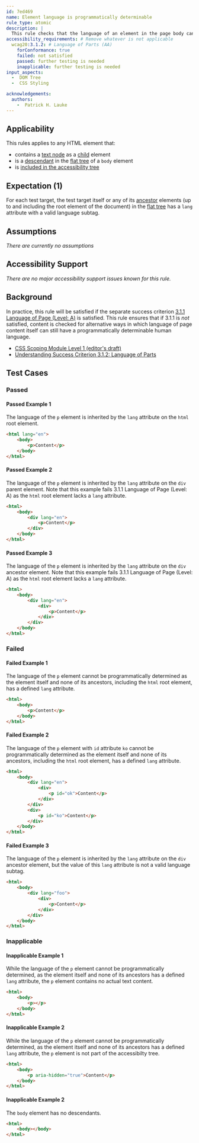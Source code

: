 ```yaml
---
id: 7ed469
name: Element language is programmatically determinable
rule_type: atomic
description: |
  This rule checks that the language of an element in the page body can be programmatically determined.
accessibility_requirements: # Remove whatever is not applicable
  wcag20:3.1.2: # Language of Parts (AA)
    forConformance: true
    failed: not satisfied
    passed: further testing is needed
    inapplicable: further testing is needed
input_aspects:
  -  DOM Tree
  -  CSS Styling

acknowledgements:
  authors:
    -  Patrick H. Lauke
---
```


## Applicability

This rules applies to any HTML element that:

* contains a [text node](https://dom.spec.whatwg.org/#text) as a [child](https://dom.spec.whatwg.org/#concept-tree-child) element
* is a [descendant](https://dom.spec.whatwg.org/#concept-tree-descendant) in the [flat tree](https://drafts.csswg.org/css-scoping/#flat-tree) of a `body` element
* is [included in the accessibility tree][]

## Expectation (1)

For each test target, the test target itself or any of its [ancestor](https://dom.spec.whatwg.org/#concept-tree-ancestor) elements (up to and including the root element of the document) in the [flat tree](https://drafts.csswg.org/css-scoping/#flat-tree) has a `lang` attribute with a valid language subtag.

## Assumptions

_There are currently no assumptions_

## Accessibility Support

_There are no major accessibility support issues known for this rule._

## Background

In practice, this rule will be satisfied if the separate success criterion [3.1.1 Language of Page (Level: A)](https://www.w3.org/TR/WCAG21/#language-of-page) is satisfied. This rule ensures that if 3.1.1 is *not* satisfied, content is checked for alternative ways in which language of page content itself can still have a programmatically determinable human language.

- [CSS Scoping Module Level 1 (editor's draft)](https://drafts.csswg.org/css-scoping/)
- [Understanding Success Criterion 3.1.2: Language of Parts](https://www.w3.org/WAI/WCAG21/Understanding/language-of-parts.html)

## Test Cases

### Passed

#### Passed Example 1

The language of the `p` element is inherited by the `lang` attribute on the `html` root element.

```html
<html lang="en">
	<body>
		<p>Content</p>
	</body>
</html>
```

#### Passed Example 2

The language of the `p` element is inherited by the `lang` attribute on the `div` parent element. Note that this example fails 3.1.1 Language of Page (Level: A) as the `html` root element lacks a `lang` attribute.

```html
<html>
	<body>
		<div lang="en">
			<p>Content</p>
		</div>
	</body>
</html>
```

#### Passed Example 3

The language of the `p` element is inherited by the `lang` attribute on the `div` ancestor element. Note that this example fails 3.1.1 Language of Page (Level: A) as the `html` root element lacks a `lang` attribute.

```html
<html>
	<body>
		<div lang="en">
			<div>
				<p>Content</p>
			</div>
		</div>
	</body>
</html>
```

### Failed

#### Failed Example 1

The language of the `p` element cannot be programmatically determined as the element itself and none of its ancestors, including the `html` root element, has a defined `lang` attribute.

```html
<html>
	<body>
		<p>Content</p>
	</body>
</html>
```

#### Failed Example 2

The language of the `p` element with `id` attribute `ko` cannot be programmatically determined as the element itself and none of its ancestors, including the `html` root element, has a defined `lang` attribute.

```html
<html>
	<body>
		<div lang="en">
			<div>
				<p id="ok">Content</p>
			</div>
		</div>
		<div>
			<p id="ko">Content</p>
		</div>
	</body>
</html>
```

#### Failed Example 3

The language of the `p` element is inherited by the `lang` attribute on the `div` ancestor element, but the value of this `lang` attribute is not a valid language subtag.

```html
<html>
	<body>
		<div lang="foo">
			<div>
				<p>Content</p>
			</div>
		</div>
	</body>
</html>
```

### Inapplicable

#### Inapplicable Example 1

While the language of the `p` element cannot be programmatically determined, as the element itself and none of its ancestors has a defined `lang` attribute, the `p` element contains no actual text content.

```html
<html>
	<body>
		<p></p>
	</body>
</html>
```

#### Inapplicable Example 2

While the language of the `p` element cannot be programmatically determined, as the element itself and none of its ancestors has a defined `lang` attribute, the `p` element is not part of the accessibilty tree.

```html
<html>
	<body>
		<p aria-hidden="true">Content</p>
	</body>
</html>
```

#### Inapplicable Example 2

The `body` element has no descendants.

```html
<html>
	<body></body>
</html>
```

[included in the accessibility tree]: #included-in-the-accessibility-tree 'Definition of included in the accessibility tree'
